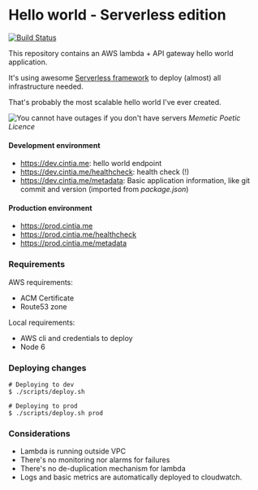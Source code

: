# Hello world - Serverless edition

[![Build Status](https://travis-ci.org/cintiadr/sample-lambda-app.svg?branch=master)](https://travis-ci.org/cintiadr/sample-lambda-app)

This repository contains an AWS lambda + API gateway hello world application.

It's using awesome [Serverless framework](https://serverless.com/) to deploy (almost) all infrastructure needed.

That's probably the most scalable hello world I've ever created.

![You cannot have outages if you don't have servers](https://memegenerator.net/img/instances/500x/80611404/you-cannot-have-outages-if-you-dont-have-servers.jpg)
_Memetic Poetic Licence_

#### Development environment
  - <https://dev.cintia.me>: hello world endpoint
  - <https://dev.cintia.me/healthcheck>: health check (!)
  - <https://dev.cintia.me/metadata>: Basic application information, like git commit and version (imported from _package.json_)

#### Production environment
  - <https://prod.cintia.me>
  - <https://prod.cintia.me/healthcheck>
  - <https://prod.cintia.me/metadata>

### Requirements

AWS requirements:
  - ACM Certificate
  - Route53 zone

Local requirements:
  - AWS cli and credentials to deploy
  - Node 6

### Deploying changes
```
# Deploying to dev
$ ./scripts/deploy.sh

# Deploying to prod
$ ./scripts/deploy.sh prod
```

### Considerations
  - Lambda is running outside VPC
  - There's no monitoring nor alarms for failures
  - There's no de-duplication mechanism for lambda
  - Logs and basic metrics are automatically deployed to cloudwatch.

